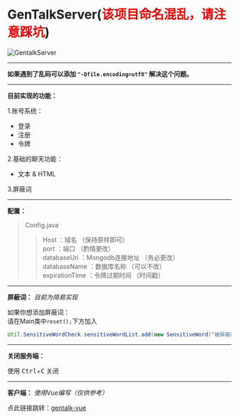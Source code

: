 # GenTalkServer(**<font color="#dd0000">该项目命名混乱，请注意踩坑</font>**)

![GentalkServer](https://socialify.git.ci/YaeMonilc/GenTalkServer/image?description=1&font=Source%20Code%20Pro&forks=1&issues=1&language=1&owner=1&pattern=Floating%20Cogs&pulls=1&stargazers=1&theme=Light)

***

**如果遇到了乱码可以添加 ```"-Dfile.encoding=utf8"``` 解决这个问题。**

***

**目前实现的功能：**  

1.账号系统：
 - 登录
 - 注册
 - 令牌

2.基础的聊天功能：
 - 文本 & HTML

3.屏蔽词

***

**配置：**

>Config.java
> >Host ：域名 （保持原样即可）  
> >port ：端口 （酌情更改）  
> >databaseUri ：Mongodb连接地址 （务必更改）  
> >databaseName ：数据库名称 （可以不改）  
> >expirationTime ：令牌过期时间 （时间戳）  

***

**屏蔽词：** *目前为简易实现*  

如果你想添加屏蔽词：  
请在Main类中```reset();```下方加入  
```java
Util.SensitiveWordCheck.sensitiveWordList.add(new SensitiveWord("被屏蔽词", "替换词"));
```

***

**关闭服务端：**  

使用 <kbd>Ctrl</kbd>+<kbd>C</kbd> 关闭

***

**客户端：** *使用Vue编写（仅供参考）*

点此链接跳转：[gentalk-vue](https://github.com/YaeMonilc/gentalk-vue/)